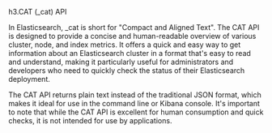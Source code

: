 h3.CAT (_cat) API

In Elasticsearch, _cat is short for "Compact and Aligned Text". The CAT API is designed to provide a concise and human-readable overview of various cluster, node, and index metrics. It offers a quick and easy way to get information about an Elasticsearch cluster in a format that's easy to read and understand, making it particularly useful for administrators and developers who need to quickly check the status of their Elasticsearch deployment.

The CAT API returns plain text instead of the traditional JSON format, which makes it ideal for use in the command line or Kibana console. It's important to note that while the CAT API is excellent for human consumption and quick checks, it is not intended for use by applications.